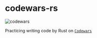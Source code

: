 # codewars-rs
![codewars](https://www.codewars.com/users/heyyyoyy/badges/micro)

Practicing writing code by Rust on [`Codewars`](https://www.codewars.com/)
